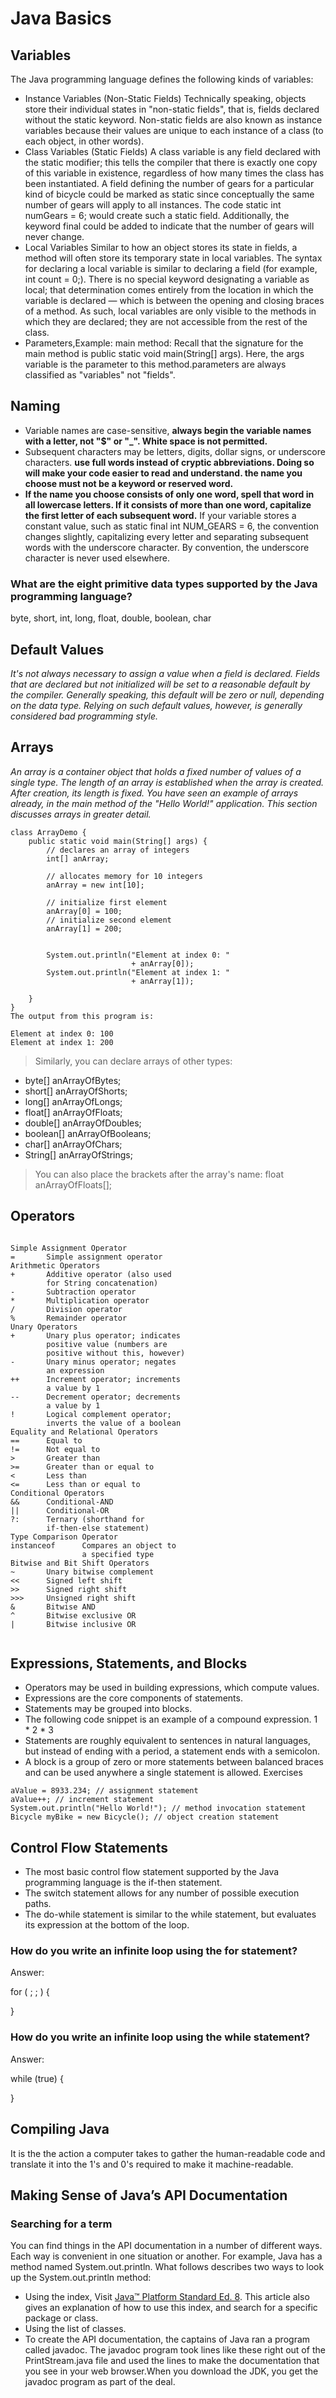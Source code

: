 # Java Basics

## Variables 

The Java programming language defines the following kinds of variables:

* Instance Variables (Non-Static Fields) Technically speaking, objects store their individual states in "non-static fields", that is, fields declared without the static keyword. Non-static fields are also known as instance variables because their values are unique to each instance of a class (to each object, in other words).
* Class Variables (Static Fields) A class variable is any field declared with the static modifier; this tells the compiler that there is exactly one copy of this variable in existence, regardless of how many times the class has been instantiated. A field defining the number of gears for a particular kind of bicycle could be marked as static since conceptually the same number of gears will apply to all instances. The code static int numGears = 6; would create such a static field. Additionally, the keyword final could be added to indicate that the number of gears will never change.
* Local Variables Similar to how an object stores its state in fields, a method will often store its temporary state in local variables. The syntax for declaring a local variable is similar to declaring a field (for example, int count = 0;). There is no special keyword designating a variable as local; that determination comes entirely from the location in which the variable is declared — which is between the opening and closing braces of a method. As such, local variables are only visible to the methods in which they are declared; they are not accessible from the rest of the class.
* Parameters,Example: main method:
Recall that the signature for the main method is public static void main(String[] args). Here, the args variable is the parameter to this method.parameters are always classified as "variables" not "fields". 

## Naming 

* Variable names are case-sensitive, **always begin the variable names with a letter, not "$" or "_". White space is not permitted.**
* Subsequent characters may be letters, digits, dollar signs, or underscore characters. **use full words instead of cryptic abbreviations. Doing so will make your code easier to read and understand. the name you choose must not be a keyword or reserved word.**
* **If the name you choose consists of only one word, spell that word in all lowercase letters. If it consists of more than one word, capitalize the first letter of each subsequent word.** If your variable stores a constant value, such as static final int NUM_GEARS = 6, the convention changes slightly, capitalizing every letter and separating subsequent words with the underscore character. By convention, the underscore character is never used elsewhere.

### What are the eight primitive data types supported by the Java programming language? 
byte, short, int, long, float, double, boolean, char

## Default Values
*It's not always necessary to assign a value when a field is declared. Fields that are declared but not initialized will be set to a reasonable default by the compiler. Generally speaking, this default will be zero or null, depending on the data type. Relying on such default values, however, is generally considered bad programming style.*

## Arrays
*An array is a container object that holds a fixed number of values of a single type. The length of an array is established when the array is created. After creation, its length is fixed. You have seen an example of arrays already, in the main method of the "Hello World!" application. This section discusses arrays in greater detail.*

```
class ArrayDemo {
    public static void main(String[] args) {
        // declares an array of integers
        int[] anArray;

        // allocates memory for 10 integers
        anArray = new int[10];
           
        // initialize first element
        anArray[0] = 100;
        // initialize second element
        anArray[1] = 200;
   

        System.out.println("Element at index 0: "
                           + anArray[0]);
        System.out.println("Element at index 1: "
                           + anArray[1]);
     
    }
} 
The output from this program is:

Element at index 0: 100
Element at index 1: 200

```

> Similarly, you can declare arrays of other types:

* byte[] anArrayOfBytes;
* short[] anArrayOfShorts;
* long[] anArrayOfLongs;
* float[] anArrayOfFloats;
* double[] anArrayOfDoubles;
* boolean[] anArrayOfBooleans;
* char[] anArrayOfChars;
* String[] anArrayOfStrings;

> You can also place the brackets after the array's name:
float anArrayOfFloats[];

## Operators

```

Simple Assignment Operator
=       Simple assignment operator
Arithmetic Operators
+       Additive operator (also used
        for String concatenation)
-       Subtraction operator
*       Multiplication operator
/       Division operator
%       Remainder operator
Unary Operators
+       Unary plus operator; indicates
        positive value (numbers are 
        positive without this, however)
-       Unary minus operator; negates
        an expression
++      Increment operator; increments
        a value by 1
--      Decrement operator; decrements
        a value by 1
!       Logical complement operator;
        inverts the value of a boolean
Equality and Relational Operators
==      Equal to
!=      Not equal to
>       Greater than
>=      Greater than or equal to
<       Less than
<=      Less than or equal to
Conditional Operators
&&      Conditional-AND
||      Conditional-OR
?:      Ternary (shorthand for 
        if-then-else statement)
Type Comparison Operator
instanceof      Compares an object to 
                a specified type 
Bitwise and Bit Shift Operators
~       Unary bitwise complement
<<      Signed left shift
>>      Signed right shift
>>>     Unsigned right shift
&       Bitwise AND
^       Bitwise exclusive OR
|       Bitwise inclusive OR


```
## Expressions, Statements, and Blocks

* Operators may be used in building expressions, which compute values.
* Expressions are the core components of statements.
* Statements may be grouped into blocks.
* The following code snippet is an example of a compound expression.
 1 * 2 * 3
* Statements are roughly equivalent to sentences in natural languages, but instead of ending with a period, a statement ends with a semicolon.
* A block is a group of zero or more statements between balanced braces and can be used anywhere a single statement is allowed.
Exercises
```
aValue = 8933.234; // assignment statement
aValue++; // increment statement
System.out.println("Hello World!"); // method invocation statement
Bicycle myBike = new Bicycle(); // object creation statement
```

## Control Flow Statements

* The most basic control flow statement supported by the Java programming language is the if-then statement.
* The switch statement allows for any number of possible execution paths.
* The do-while statement is similar to the while statement, but evaluates its expression at the bottom of the loop.

 ### How do you write an infinite loop using the for statement?

Answer:

for ( ; ; ) {

}
### How do you write an infinite loop using the while statement?

Answer:

while (true) {

}

## Compiling Java

It is the the action a computer takes to gather the human-readable code and translate it into the 1's and 0's required to make it machine-readable.

## Making Sense of Java’s API Documentation

### Searching for a term

You can find things in the API documentation in a number of different ways. Each way is convenient in one situation or another. For example, Java has a method named System.out.println. What follows describes two ways to look up the System.out.println method:
*  Using the index, Visit [Java™ Platform
Standard Ed. 8](https://docs.oracle.com/javase/8/docs/api/). This article also gives an explanation of how to use this index, and search for a specific package or class.
* Using the list of classes.
* To create the API documentation, the captains of Java ran a program called javadoc. The javadoc program took lines like these right out of the PrintStream.java file and used the lines to make the documentation that you see in your web browser.When you download the JDK, you get the javadoc program as part of the deal.


